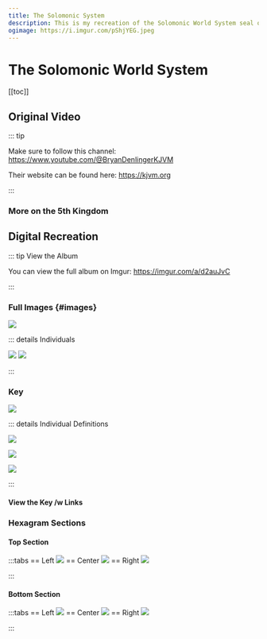 ```yaml
---
title: The Solomonic System
description: This is my recreation of the Solomonic World System seal originally by "Born Again Barbarian" or "King James Video Ministries"
ogimage: https://i.imgur.com/pShjYEG.jpeg
---
```


# The Solomonic World System

[[toc]]

## Original Video

::: tip

Make sure to follow this channel: https://www.youtube.com/@BryanDenlingerKJVM

Their website can be found here: https://kjvm.org

:::

<YouTube id="XitdTlbyfG4" />

### More on the 5th Kingdom

<YouTube id="pQwPPrNs5OE" />

## Digital Recreation

::: tip View the Album

You can view the full album on Imgur: https://imgur.com/a/d2auJvC

:::

### Full Images {#images}

![](https://i.imgur.com/zrjvwjG.png)

::: details Individuals

![](https://i.imgur.com/qqgHBo9.jpeg)
![](https://i.imgur.com/WYkdDbn.jpeg)

:::

### Key

![](https://i.imgur.com/HSU9rJN.png)

::: details Individual Definitions

![](https://i.imgur.com/LvfqC3S.png)

![](https://i.imgur.com/R1NodW7.png)

![](https://i.imgur.com/VGLo9R4.png)

:::

#### View the Key /w Links

<PDF :src="`https://files.catbox.moe/rpkesd.pdf`" />

### Hexagram Sections

#### Top Section

:::tabs
== Left
![](https://i.imgur.com/qgJEhBD.png)
== Center
![](https://i.imgur.com/5gkI3bW.png)
== Right
![](https://i.imgur.com/B1vEhcV.png)

:::

#### Bottom Section

:::tabs
== Left
![](https://i.imgur.com/MlZFLwB.png)
== Center
![](https://i.imgur.com/JJC2jxc.png)
== Right
![](https://i.imgur.com/7fDEq6D.png)

:::
